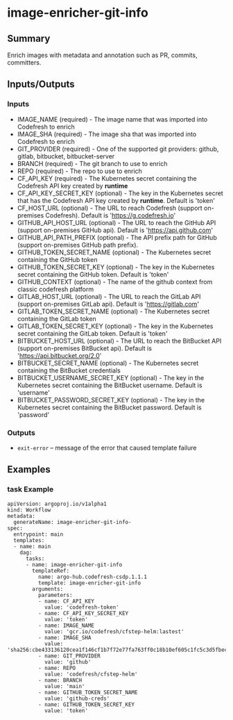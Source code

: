 # image-enricher-git-info

## Summary
Enrich images with metadata and annotation such as PR, commits, committers.

## Inputs/Outputs

### Inputs
* IMAGE_NAME (required) - The image name that was imported into Codefresh to enrich
* IMAGE_SHA (required) - The image sha that was imported into Codefresh to enrich
* GIT_PROVIDER (required) - One of the supported git providers: github, gitlab, bitbucket, bitbucket-server
* BRANCH (required) - The git branch to use to enrich
* REPO (required) - The repo to use to enrich
* CF_API_KEY (required) - The Kubernetes secret containing the Codefresh API key created by **runtime**
* CF_API_KEY_SECRET_KEY (optional) - The key in the Kubernetes secret that has the Codefresh API key created by **runtime**. Default is 'token'
* CF_HOST_URL (optional) - The URL to reach Codefresh (support on-premises Codefresh). Default is 'https://g.codefresh.io'
* GITHUB_API_HOST_URL (optional) - The URL to reach the GitHub API (support on-premises GitHub api). Default is 'https://api.github.com'
* GITHUB_API_PATH_PREFIX (optional) - The API prefix path for GitHub (support on-premises GitHub path prefix).
* GITHUB_TOKEN_SECRET_NAME (optional) - The Kubernetes secret containing the GitHub token
* GITHUB_TOKEN_SECRET_KEY (optional) - The key in the Kubernetes secret containing the GitHub token. Default is 'token'
* GITHUB_CONTEXT (optional) - The name of the github context from classic codefresh platform
* GITLAB_HOST_URL (optional) - The URL to reach the GitLab API (support on-premises GitLab api). Default is 'https://gitlab.com'
* GITLAB_TOKEN_SECRET_NAME (optional) - The Kubernetes secret containing the GitLab token
* GITLAB_TOKEN_SECRET_KEY (optional) - The key in the Kubernetes secret containing the GitLab token. Default is 'token'
* BITBUCKET_HOST_URL (optional) - The URL to reach the BitBucket API (support on-premises BitBucket api). Default is 'https://api.bitbucket.org/2.0'
* BITBUCKET_SECRET_NAME (optional) - The Kubernetes secret containing the BitBucket credentials
* BITBUCKET_USERNAME_SECRET_KEY (optional) - The key in the Kubernetes secret containing the BitBucket username. Default is 'username'
* BITBUCKET_PASSWORD_SECRET_KEY (optional) - The key in the Kubernetes secret containing the BitBucket password. Default is 'password'

### Outputs
* `exit-error` – message of the error that caused template failure

## Examples

### task Example
```
apiVersion: argoproj.io/v1alpha1
kind: Workflow
metadata:
  generateName: image-enricher-git-info-
spec:
  entrypoint: main
  templates:
  - name: main
    dag:
      tasks:
      - name: image-enricher-git-info
        templateRef:
          name: argo-hub.codefresh-csdp.1.1.1
          template: image-enricher-git-info
        arguments:
          parameters:
          - name: CF_API_KEY
            value: 'codefresh-token'
          - name: CF_API_KEY_SECRET_KEY
            value: 'token'
          - name: IMAGE_NAME
            value: 'gcr.io/codefresh/cfstep-helm:lastest'
          - name: IMAGE_SHA
            value: 'sha256:cbe433136120cea1f146cf1b7f72e77fa763ff0c18b10ef605c1fc5c3d5fbec'
          - name: GIT_PROVIDER
            value: 'github'
          - name: REPO
            value: 'codefresh/cfstep-helm'
          - name: BRANCH
            value: 'main'
          - name: GITHUB_TOKEN_SECRET_NAME
            value: 'github-creds'
          - name: GITHUB_TOKEN_SECRET_KEY
            value: 'token'
```
